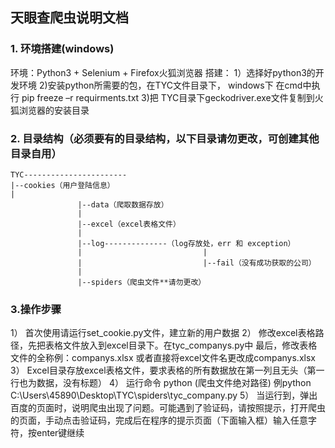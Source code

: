 ## 天眼查爬虫说明文档
### 1.    环境搭建(windows)
  环境：Python3 + Selenium + Firefox火狐浏览器
  搭建：
  1）选择好python3的开发环境
  2)安装python所需要的包，在TYC文件目录下，
  windows下 在cmd中执行 pip freeze –r requirments.txt
  3)把 TYC目录下geckodriver.exe文件复制到火狐浏览器的安装目录
### 2.    目录结构（必须要有的目录结构，以下目录请勿更改，可创建其他目录自用）
    TYC-----------------------
    |--cookies（用户登陆信息）
    |
                   |--data（爬取数据存放）
                   |
                   |--excel（excel表格文件）
                   |
                   |--log--------------（log存放处，err 和 exception）
                   |                           |
                   |                           |--fail（没有成功获取的公司）
                   |
                   |--spiders（爬虫文件**请勿更改）
### 3.操作步骤
  1）        首次使用请运行set_cookie.py文件，建立新的用户数据
  2）        修改excel表格路径，先把表格文件放入到excel目录下。在tyc_companys.py中 最后，修改表格文件的全称例：companys.xlsx
  或者直接将excel文件名更改成companys.xlsx
  3）        Excel目录存放excel表格文件，要求表格的所有数据放在第一列且无头（第一行也为数据，没有标题）
  4）        运行命令 python  (爬虫文件绝对路径)
  例python C:\Users\45890\Desktop\TYC\spiders\tyc_company.py
  5）        当运行到，弹出百度的页面时，说明爬虫出现了问题。可能遇到了验证码，请按照提示，打开爬虫的页面，手动点击验证码，完成后在程序的提示页面（下面输入框）输入任意字符，按enter键继续
